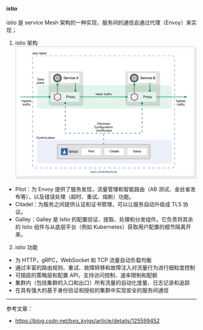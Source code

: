 
#### istio
istio 是 service Mesh 架构的一种实现，服务间的通信会通过代理（Envoy）来实现；

1) istio 架构    
![img.png](img.png)

- Pilot：为 Envoy 提供了服务发现，流量管理和智能路由（AB 测试、金丝雀发布等），以及错误处理（超时、重试、熔断）功能。
- Citadel：为服务之间提供认证和证书管理，可以让服务自动升级成 TLS 协议。
- Galley：Galley 是 Istio 的配置验证、提取、处理和分发组件。它负责将其余的 Istio 组件与从底层平台（例如 Kubernetes）获取用户配置的细节隔离开来。

2) istio 功能    
- 为 HTTP，gRPC，WebSocket 和 TCP 流量自动负载均衡
- 通过丰富的路由规则、重试、故障转移和故障注入对流量行为进行细粒度控制
- 可插拔的策略层和配置 API，支持访问控制、速率限制和配额
- 集群内（包括集群的入口和出口）所有流量的自动化度量、日志记录和追踪
- 在具有强大的基于身份验证和授权的集群中实现安全的服务间通信

---
参考文章：
- https://blog.csdn.net/bxg_kyjgs/article/details/125599452

